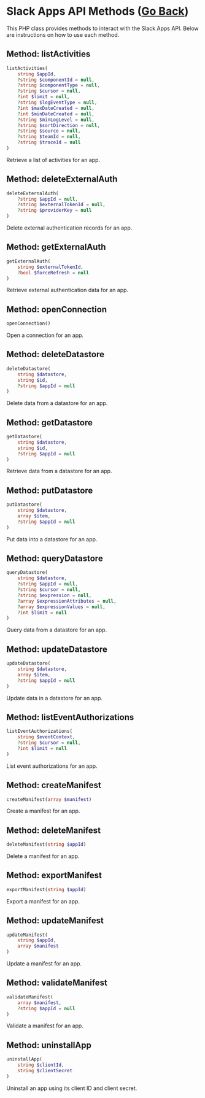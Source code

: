 # Slack Apps API Methods ([Go Back](../README.md))

This PHP class provides methods to interact with the Slack Apps API. Below are instructions on how to use each method.

## Method: listActivities

```php
listActivities(
    string $appId,
    ?string $componentId = null,
    ?string $componentType = null,
    ?string $cursor = null,
    ?int $limit = null,
    ?string $logEventType = null,
    ?int $maxDateCreated = null,
    ?int $minDateCreated = null,
    ?string $minLogLevel = null,
    ?string $sortDirection = null,
    ?string $source = null,
    ?string $teamId = null,
    ?string $traceId = null
)
```

Retrieve a list of activities for an app.

## Method: deleteExternalAuth

```php
deleteExternalAuth(
    ?string $appId = null,
    ?string $externalTokenId = null,
    ?string $providerKey = null
)
```

Delete external authentication records for an app.

## Method: getExternalAuth

```php
getExternalAuth(
    string $externalTokenId,
    ?bool $forceRefresh = null
)
```

Retrieve external authentication data for an app.

## Method: openConnection

```php
openConnection()
```

Open a connection for an app.

## Method: deleteDatastore

```php
deleteDatastore(
    string $datastore,
    string $id,
    ?string $appId = null
)
```

Delete data from a datastore for an app.

## Method: getDatastore

```php
getDatastore(
    string $datastore,
    string $id,
    ?string $appId = null
)
```

Retrieve data from a datastore for an app.

## Method: putDatastore

```php
putDatastore(
    string $datastore,
    array $item,
    ?string $appId = null
)
```

Put data into a datastore for an app.

## Method: queryDatastore

```php
queryDatastore(
    string $datastore,
    ?string $appId = null,
    ?string $cursor = null,
    ?string $expression = null,
    ?array $expressionAttributes = null,
    ?array $expressionValues = null,
    ?int $limit = null
)
```

Query data from a datastore for an app.

## Method: updateDatastore

```php
updateDatastore(
    string $datastore,
    array $item,
    ?string $appId = null
)
```

Update data in a datastore for an app.

## Method: listEventAuthorizations

```php
listEventAuthorizations(
    string $eventContext,
    ?string $cursor = null,
    ?int $limit = null
)
```

List event authorizations for an app.

## Method: createManifest

```php
createManifest(array $manifest)
```

Create a manifest for an app.

## Method: deleteManifest

```php
deleteManifest(string $appId)
```

Delete a manifest for an app.

## Method: exportManifest

```php
exportManifest(string $appId)
```

Export a manifest for an app.

## Method: updateManifest

```php
updateManifest(
    string $appId,
    array $manifest
)
```

Update a manifest for an app.

## Method: validateManifest

```php
validateManifest(
    array $manifest,
    ?string $appId = null
)
```

Validate a manifest for an app.

## Method: uninstallApp

```php
uninstallApp(
    string $clientId,
    string $clientSecret
)
```

Uninstall an app using its client ID and client secret.
